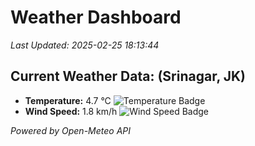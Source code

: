 
# Weather Dashboard

_Last Updated: 2025-02-25 18:13:44_

## Current Weather Data: (Srinagar, JK)
- **Temperature:** 4.7 °C ![Temperature Badge](https://img.shields.io/badge/Temperature-Low%20Temp-blue)
- **Wind Speed:** 1.8 km/h ![Wind Speed Badge](https://img.shields.io/badge/Wind%20Speed-Light%20Wind-blue)

*Powered by Open-Meteo API*
